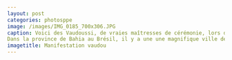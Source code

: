 ```yaml
---
layout: post
categories: photosppe
image: /images/IMG_0185_700x306.JPG
caption: Voici des Vaudoussi, de vraies maîtresses de cérémonie, lors des trois jours annuels de manifesttions traditionnelles. Elles font objet de véritables cultes de respect lorsqu’elles  sont de sortie. Ce sont elles qui précèdent le carnaval suivies d’une foule des déguisements les plus fous. A leur présence la foule ne doit chanter qu’une seule et même chanson, celle des vaudoussi. Lorsqu’elles s’éclipsent temporairement, les carnavaliers se livrent à tous les défoulements possibles et inimaginables émaillés de chansons diverses et variées même les plus crues.
Dans la province de Bahia au Brésil, il y a une une magnifique ville de nom de Porto Seguro qui étonnament présente paysages qu’Agbodrafo entre mer lacs. On pratique aussi à Bahia au Brésil trois jours de déguisements annuels combinés aux manifestations de vaudou. Porto Sguro sur les côtes Atlantique au Togo aurait-il déteint sur Porto Seguro au Brésil dans les sillages de l’esclavage ?
imagetitle: Manifestation vaudou
---
```

